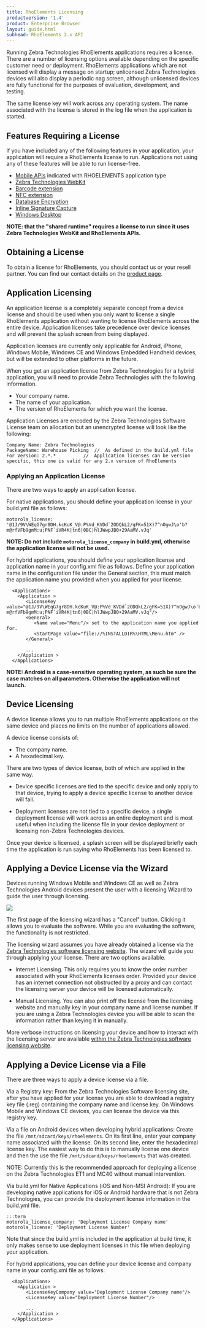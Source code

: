 ```yaml
---
title: RhoElements Licensing
productversion: '1.4'
product: Enterprise Browser
layout: guide.html
subhead: RhoElements 2.x API
---
```


Running Zebra Technologies RhoElements applications requires a license. There are a number of licensing options available depending on the specific customer need or deployment. RhoElements applications which are not licensed will display a message on startup; unlicensed Zebra Technologies devices will also display a periodic nag screen, although unlicensed devices are fully functional for the purposes of evaluation, development, and testing.

The same license key will work across any operating system. The name associated with the license is stored in the log file when the application is started.

## Features Requiring a License

If you have included any of the following features in your application, your application will require a RhoElements license to run. Applications not using any of these features will be able to run license-free.

* [Mobile APIs](apicompatibility) indicated with <span class="label label-inverse">RHOELEMENTS</span> application type
* [Zebra Technologies WebKit](rhoelements2-native#enabling-motorola-webkit)
* [Barcode extension](/rhoelements/licensing.md/rhodesapi/barcode-api)
* [NFC extension](/rhoelements/licensing.md/rhodes/device-caps#nfc)
* [Database Encryption](/rhoelements/licensing.md/rhodes/rhom#database-encryption)
* [Inline Signature Capture](/rhoelements/licensing.md/rhodes/device-caps#signature-capture)
* [Windows Desktop](/rhoelements/licensing.md/rhodes/build#build-for-windows)

**NOTE: that the "shared runtime" requires a license to run since it uses Zebra Technologies WebKit and RhoElements APIs.**

## Obtaining a License

To obtain a license for RhoElements, you should contact us or your resell partner. You can find our contact details on the [product page](http://www.motorola.com/Business/US-EN/Business+Product+and+Services/Software+and+Applications/RhoMobile+Suite/RhoElements).

## Application Licensing

An application license is a completely separate concept from a device license and should be used when you only want to license a single RhoElements application without wanting to license RhoElements across the entire device.  Application licenses take precedence over device licenses and will prevent the splash screen from being displayed.

Application licenses are currently only applicable for Android, iPhone, Windows Mobile, Windows CE and Windows Embedded Handheld devices, but will be extended to other platforms in the future.

When you get an application license from Zebra Technologies for a hybrid application, you will need to provide Zebra Technologies with the following information.

* Your company name.
* The name of your application.
* The version of RhoElements for which you want the license.

Application Licenses are encoded by the Zebra Technologies Software License team on allocation but an unencrypted license will look like the following:

	Company Name: Zebra Technologies
	PackageName: Warehouse Picking	//  As defined in the build.yml file
	For Version: 2.*.*			//  Application licenses can be version specific, this one is valid for any 2.x version of RhoElements

### Applying an Application License

There are two ways to apply an application license.

For native applications, you should define your application license in your build.yml file as follows:

	motorola_license: '@1J/9V\WEqG7gr8DH.kcKuK_V@:P%Vd_KVDd`2ODQkL2/gFK=51X)7^nOgwJ\o'b?m@rfVFb9gmM:u;PNF`iVR4K|tn6|0BC|hlJWwpJB0+29AaMV.vJq'

**NOTE: Do not include `motorola_license_company` in build.yml, otherwise the application license will not be used.**

For hybrid applications, you should define your application license and application name in your config.xml file as follows. Define your application name in the configuration file under the General section, this must match the application name you provided when you applied for your license.

	  <Applications>
	    <Application >
	       <LicenseKey value="@1J/9V\WEqG7gr8DH.kcKuK_V@:P%Vd_KVDd`2ODQkL2/gFK=51X)7^nOgwJ\o'b?m@rfVFb9gmM:u;PNF`iVR4K|tn6|0BC|hlJWwpJB0+29AaMV.vJq"/>
           <General>
              <Name value="Menu"/> set to the application name you applied for.
              <StartPage value="file://%INSTALLDIR%\HTML\Menu.htm" />
           </General>

	       ...
	    </Application >
	  </Applications>

**NOTE: Android is a case-sensitive operating system, as such be sure the case matches on all parameters. Otherwise the application will not launch.**

## Device Licensing

A device license allows you to run multiple RhoElements applications on the same device and places no limits on the number of applications allowed. 

A device license consists of:

* The company name.
* A hexadecimal key.

There are two types of device license, both of which are applied in the same way.

* Device specific licenses are tied to the specific device and only apply to that device, trying to apply a device specific license to another device will fail.

* Deployment licenses are not tied to a specific device, a single deployment license will work across an entire deployment and is most useful when including the license file in your device deployment or licensing non-Zebra Technologies devices.

Once your device is licensed, a splash screen will be displayed briefly each time the application is run saying who RhoElements has been licensed to.

## Applying a Device License via the Wizard

Devices running Windows Mobile and Windows CE as well as Zebra Technologies Android devices present the user with a licensing Wizard to guide the user through licensing.

<img src="http://rhodocs.s3.amazonaws.comrhoelements/rhoe-license.png">

The first page of the licensing wizard has a "Cancel" button. Clicking it allows you to evaluate the software. While you are evaluating the software, the functionality is not restricted.

The licensing wizard assumes you have already obtained a license via the [Zebra Technologies software licensing website](https://softwarelicensing.motorolasolutions.com). The wizard will guide you through applying your license. There are two options available.

* Internet Licensing.  This only requires you to know the order number associated with your RhoElements licenses order.  Provided your device has an internet connection not obstructed by a proxy and can contact the licensing server your device will be licensed automatically.

* Manual Licensing.  You can also print off the license from the licensing website and manually key in your company name and license number. If you are using a Zebra Technologies device you will be able to scan the information rather than keying it in manually.

More verbose instructions on licensing your device and how to interact with the licensing server are available [within the Zebra Technologies software licensing website](https://softwarelicensing.motorolasolutions.com/documentation/index.html#licensingRuntime).

## Applying a Device License via a File

There are three ways to apply a device license via a file.

Via a Registry key: From the Zebra Technologies Software licensing site, after you have applied for your license you are able to download a registry key file (.reg) containing the company name and license key.  On Windows Mobile and Windows CE devices, you can license the device via this registry key.

Via a file on Android devices when developing hybrid applications: Create the file `/mnt/sdcard/keys/rhoelements`. On its first line, enter your company name associated with the license. On its second line, enter the hexadecimal license key. The easiest way to do this is to manually license one device and then the use the file `/mnt/sdcard/keys/rhoelements` that was created.

NOTE: Currently this is the recommended approach for deploying a license on the Zebra Technologies ET1 and MC40 without manual intervention.

Via build.yml for Native Applications (iOS and Non-MSI Android): If you are developing native applications for iOS or Android hardware that is not Zebra Technologies, you can provide the deployment license information in the build.yml file.

	:::term
	motorola_license_company: 'Deployment License Company name'
	motorola_license: 'Deployment License Number'

Note that since the build.yml is included in the application at build time, it only makes sense to use deployment licenses in this file when deploying your application. 

For hybrid applications, you can define your device license and company name in your config.xml file as follows:

	  <Applications>
	    <Application > 
	       <LicenseKeyCompany value="Deployment License Company name"/>
	       <LicenseKey value="Deployment License Number"/>

	       ...
	    </Application > 
	  </Applications>


